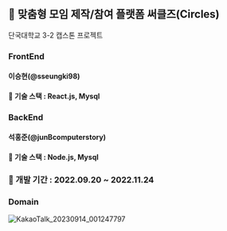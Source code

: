 ## 🔵 맞춤형 모임 제작/참여 플랫폼 써클즈(Circles)
단국대학교 3-2 캡스톤 프로젝트

### FrontEnd
#### 이승현(@sseungki98)
#### 🔧 기술 스택 : React.js, Mysql

### BackEnd
#### 석홍준(@junBcomputerstory)
#### 🔧 기술 스택 : Node.js, Mysql

### 📆 개발 기간 : 2022.09.20 ~ 2022.11.24

### Domain
![KakaoTalk_20230914_001247797](https://github.com/sseungki98/Circle/assets/89785414/a203f0b6-cd8c-4e64-b4f5-fb5ff691b52a)



